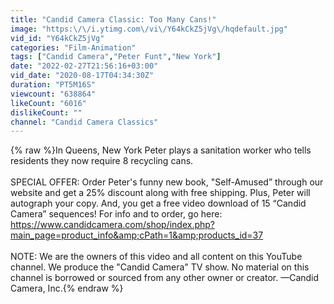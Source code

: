 ```yaml
---
title: "Candid Camera Classic: Too Many Cans!"
image: "https:\/\/i.ytimg.com\/vi\/Y64kCkZ5jVg\/hqdefault.jpg"
vid_id: "Y64kCkZ5jVg"
categories: "Film-Animation"
tags: ["Candid Camera","Peter Funt","New York"]
date: "2022-02-27T21:56:16+03:00"
vid_date: "2020-08-17T04:34:30Z"
duration: "PT5M16S"
viewcount: "638864"
likeCount: "6016"
dislikeCount: ""
channel: "Candid Camera Classics"
---
```

{% raw %}In Queens, New York Peter plays a sanitation worker who tells residents they now require 8 recycling cans. <br /><br />SPECIAL OFFER: Order Peter's funny new book, &quot;Self-Amused” through our website and get a 25% discount along with free shipping. Plus, Peter will autograph your copy. And, you get a free video download of 15 “Candid Camera” sequences! For info and to order, go here: <br /><a rel="nofollow" target="blank" href="https://www.candidcamera.com/shop/index.php?main_page=product_info&amp;cPath=1&amp;products_id=37">https://www.candidcamera.com/shop/index.php?main_page=product_info&amp;cPath=1&amp;products_id=37</a><br /><br />NOTE: We are the owners of this video and all content on this YouTube channel. We produce the &quot;Candid Camera&quot; TV show. No material on this channel is borrowed or sourced from any other owner or creator. —Candid Camera, Inc.{% endraw %}
